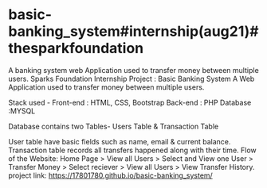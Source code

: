 # basic-banking_system#internship(aug21)#thesparkfoundation
A banking system web Application used to transfer money between multiple users.
Sparks Foundation Internship Project : Basic Banking System
A Web Application used to transfer money between multiple users.

Stack used - Front-end : HTML, CSS, Bootstrap Back-end : PHP Database :MYSQL

Database contains two Tables- Users Table & Transaction Table

User table have basic fields such as name, email & current balance.
Transaction table records all transfers happened along with their time.
Flow of the Website: Home Page > View all Users > Select and View one User > Transfer Money > Select reciever > View all Users > View Transfer History.
project link: https://17801780.github.io/basic-banking_system/
